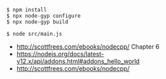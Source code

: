 ```
$ npm install
$ npx node-gyp configure
$ npx node-gyp build
```

```
$ node src/main.js
```

* http://scottfrees.com/ebooks/nodecpp/ Chapter 6
* https://nodejs.org/docs/latest-v12.x/api/addons.html#addons_hello_world
* http://scottfrees.com/ebooks/nodecpp/
